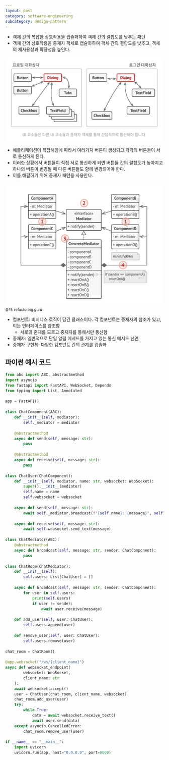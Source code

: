 ```yaml
---
layout: post
category: software-engineering
subcategory: design-pattern
---
```


- 객체 간의 복잡한 상호작용을 캡슐화하여 객체 간의 결합도를 낮추는 패턴
- 객체 간의 상호작용을 중재자 객체로 캡슐화하여 객체 간의 결합도를 낮추고, 객체의 재사용성과 확장성을 높인다.

![alt text](/assets/images/design-pattern/image/8/image.png)
- 애플리케이션이 복잡해짐에 따라서 여러가지 버튼이 생성되고 각각의 버튼들이 서로 통신하게 된다.
- 이러한 상황에서 버튼들이 직접 서로 통신하게 되면 버튼들 간의 결합도가 높아지고 하나의 버튼이 변경될 때 다른 버튼들도 함께 변경되어야 한다.
- 이를 해결하기 위해 중재자 패턴을 사용한다.

![alt text](/assets/images/design-pattern/image/8/image-1.png)
<sub>출처: refactoring.guru</sub>

- 컴포넌트: 비지니스 로직이 담긴 클래스이다. 각 컴포넌트는 중재자의 참조가 있고, 이는 인터페이스를 참조함
    - 서로의 존재를 모르고 중재자를 통해서만 통신함
- 중재자: 일반적으로 단일 알림 메서드를 가지고 있는 통신 메서드 선언
- 중재자 구현체: 다양한 컴포넌트 간의 관계를 캡슐화

## 파이썬 예시 코드

```python
from abc import ABC, abstractmethod
import asyncio
from fastapi import FastAPI, WebSocket, Depends
from typing import List, Annotated

app = FastAPI()

class ChatComponent(ABC):
    def __init__(self, mediator):
        self._mediator = mediator

    @abstractmethod
    async def send(self, message: str):
        pass

    @abstractmethod
    async def receive(self, message: str):
        pass

class ChatUser(ChatComponent):
    def __init__(self, mediator, name: str, websocket: WebSocket):
        super().__init__(mediator)
        self.name = name
        self.websocket = websocket

    async def send(self, message: str):
        await self._mediator.broadcast(f"{self.name}: {message}", self)

    async def receive(self, message: str):
        await self.websocket.send_text(message)

class ChatMediator(ABC):
    @abstractmethod
    async def broadcast(self, message: str, sender: ChatComponent):
        pass

class ChatRoom(ChatMediator):
    def __init__(self):
        self.users: List[ChatUser] = []

    async def broadcast(self, message: str, sender: ChatComponent):
        for user in self.users:
            print(self.users)
            if user != sender:
                await user.receive(message)

    def add_user(self, user: ChatUser):
        self.users.append(user)

    def remove_user(self, user: ChatUser):
        self.users.remove(user)

chat_room = ChatRoom()

@app.websocket("/ws/{client_name}")
async def websocket_endpoint(
        websocket: WebSocket,
        client_name: str
    ):
    await websocket.accept()
    user = ChatUser(chat_room, client_name, websocket)
    chat_room.add_user(user)
    try:
        while True:
            data = await websocket.receive_text()
            await user.send(data)
    except asyncio.CancelledError:
        chat_room.remove_user(user)

if __name__ == "__main__":
    import uvicorn
    uvicorn.run(app, host="0.0.0.0", port=8000)
```
